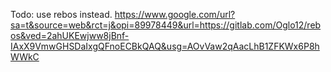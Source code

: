 Todo: use rebos instead. 
https://www.google.com/url?sa=t&source=web&rct=j&opi=89978449&url=https://gitlab.com/Oglo12/rebos&ved=2ahUKEwjww8jBnf-IAxX9VmwGHSDaIxgQFnoECBkQAQ&usg=AOvVaw2qAacLhB1ZFKWx6P8hWWkC
